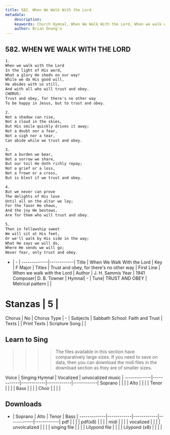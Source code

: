 ```yaml
---
title: 582. When We Walk With the Lord
metadata:
    description: 
    keywords: Church Hymnal, When We Walk With the Lord, When we walk with the Lord  , Trust and obey, for there's no other way
    author: Brian Onang'o
---
```



## 582. WHEN WE WALK WITH THE LORD

```txt
1.
When we walk with the Lord
In the light of His word,
What a glory He sheds on our way!
While we do His good will,
He abides with us still,
And with all who will trust and obey.
CHORUS:
Trust and obey, for there's no other way
To be happy in Jesus, but to trust and obey.

2.
Not a shadow can rise,
Not a cloud in the skies,
But His smile quickly drives it away;
Not a doubt nor a fear,
Not a sigh nor a tear,
Can abide while we trust and obey.

3.
Not a burden we bear,
Not a sorrow we share,
But our toil He doth richly repay;
Not a grief or a loss,
Not a frown or a cross,
But is blest if we trust and obey.

4.
But we never can prove
The delights of His love
Until all on the altar we lay;
For the favor He shows,
And the joy He bestows,
Are for them who will trust and obey.

5.
Then in fellowship sweet
We will sit at His feet,
Or we'll walk by His side in the way;
What He says we will do,
Where He sends we will go;
Never fear, only trust and obey.
```

- |   -  |
-------------|------------|
Title | When We Walk With the Lord |
Key | F Major |
Titles | Trust and obey, for there's no other way |
First Line | When we walk with the Lord   |
Author | J. H. Sammis
Year | 1941
Composer| D. B. Towner |
Hymnal|  - |
Tune| TRUST AND OBEY |
Metrical pattern | |
# Stanzas | 5 |
Chorus | No |
Chorus Type | - |
Subjects | Sabbath School: Faith and Trust |
Texts |  |
Print Texts | 
Scripture Song |  |
  
## Learn to Sing

>>>> The files available in this section have comparatively large sizes. If you need to save on data, then you can download the midi files in the download section as they are of smaller sizes.

Voice |  Singing Hymnal | Vocalized | unvocalized music |
-------------|------------|------------|------------|------------|
Soprano | | | |
Alto | | | |
Tenor | | | |
Bass | | | |
Choir | | | |

## Downloads

- |  Soprano | Alto | Tenor | Bass |
-------------|------------|------------|------------|------------|
pdf | | | |
pdf(x8) | | | |
midi | | | |
vocalized | | | |
unvolcalized | | | |
singing file | | | |
Lilypond file | | | |
Lilypond (x8) | | | |
  